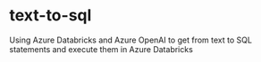 # text-to-sql
Using Azure Databricks and Azure OpenAI to get from text to SQL statements and execute them in Azure Databricks
